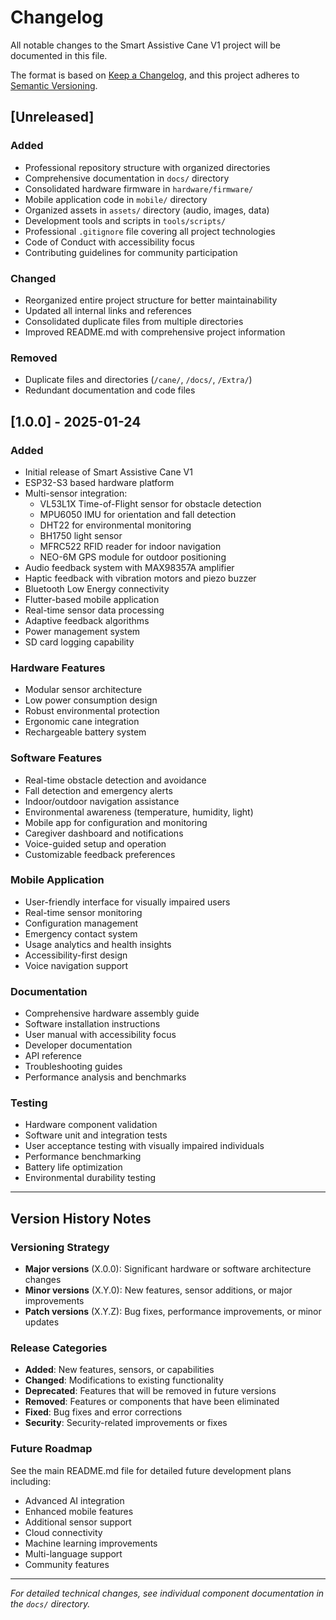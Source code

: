 # Changelog

All notable changes to the Smart Assistive Cane V1 project will be documented in this file.

The format is based on [Keep a Changelog](https://keepachangelog.com/en/1.0.0/),
and this project adheres to [Semantic Versioning](https://semver.org/spec/v2.0.0.html).

## [Unreleased]

### Added
- Professional repository structure with organized directories
- Comprehensive documentation in `docs/` directory
- Consolidated hardware firmware in `hardware/firmware/`
- Mobile application code in `mobile/` directory
- Organized assets in `assets/` directory (audio, images, data)
- Development tools and scripts in `tools/scripts/`
- Professional `.gitignore` file covering all project technologies
- Code of Conduct with accessibility focus
- Contributing guidelines for community participation

### Changed
- Reorganized entire project structure for better maintainability
- Updated all internal links and references
- Consolidated duplicate files from multiple directories
- Improved README.md with comprehensive project information

### Removed
- Duplicate files and directories (`/cane/`, `/docs/`, `/Extra/`)
- Redundant documentation and code files

## [1.0.0] - 2025-01-24

### Added
- Initial release of Smart Assistive Cane V1
- ESP32-S3 based hardware platform
- Multi-sensor integration:
  - VL53L1X Time-of-Flight sensor for obstacle detection
  - MPU6050 IMU for orientation and fall detection
  - DHT22 for environmental monitoring
  - BH1750 light sensor
  - MFRC522 RFID reader for indoor navigation
  - NEO-6M GPS module for outdoor positioning
- Audio feedback system with MAX98357A amplifier
- Haptic feedback with vibration motors and piezo buzzer
- Bluetooth Low Energy connectivity
- Flutter-based mobile application
- Real-time sensor data processing
- Adaptive feedback algorithms
- Power management system
- SD card logging capability

### Hardware Features
- Modular sensor architecture
- Low power consumption design
- Robust environmental protection
- Ergonomic cane integration
- Rechargeable battery system

### Software Features
- Real-time obstacle detection and avoidance
- Fall detection and emergency alerts
- Indoor/outdoor navigation assistance
- Environmental awareness (temperature, humidity, light)
- Mobile app for configuration and monitoring
- Caregiver dashboard and notifications
- Voice-guided setup and operation
- Customizable feedback preferences

### Mobile Application
- User-friendly interface for visually impaired users
- Real-time sensor monitoring
- Configuration management
- Emergency contact system
- Usage analytics and health insights
- Accessibility-first design
- Voice navigation support

### Documentation
- Comprehensive hardware assembly guide
- Software installation instructions
- User manual with accessibility focus
- Developer documentation
- API reference
- Troubleshooting guides
- Performance analysis and benchmarks

### Testing
- Hardware component validation
- Software unit and integration tests
- User acceptance testing with visually impaired individuals
- Performance benchmarking
- Battery life optimization
- Environmental durability testing

---

## Version History Notes

### Versioning Strategy
- **Major versions** (X.0.0): Significant hardware or software architecture changes
- **Minor versions** (X.Y.0): New features, sensor additions, or major improvements
- **Patch versions** (X.Y.Z): Bug fixes, performance improvements, or minor updates

### Release Categories
- **Added**: New features, sensors, or capabilities
- **Changed**: Modifications to existing functionality
- **Deprecated**: Features that will be removed in future versions
- **Removed**: Features or components that have been eliminated
- **Fixed**: Bug fixes and error corrections
- **Security**: Security-related improvements or fixes

### Future Roadmap
See the main README.md file for detailed future development plans including:
- Advanced AI integration
- Enhanced mobile features
- Additional sensor support
- Cloud connectivity
- Machine learning improvements
- Multi-language support
- Community features

---

*For detailed technical changes, see individual component documentation in the `docs/` directory.*